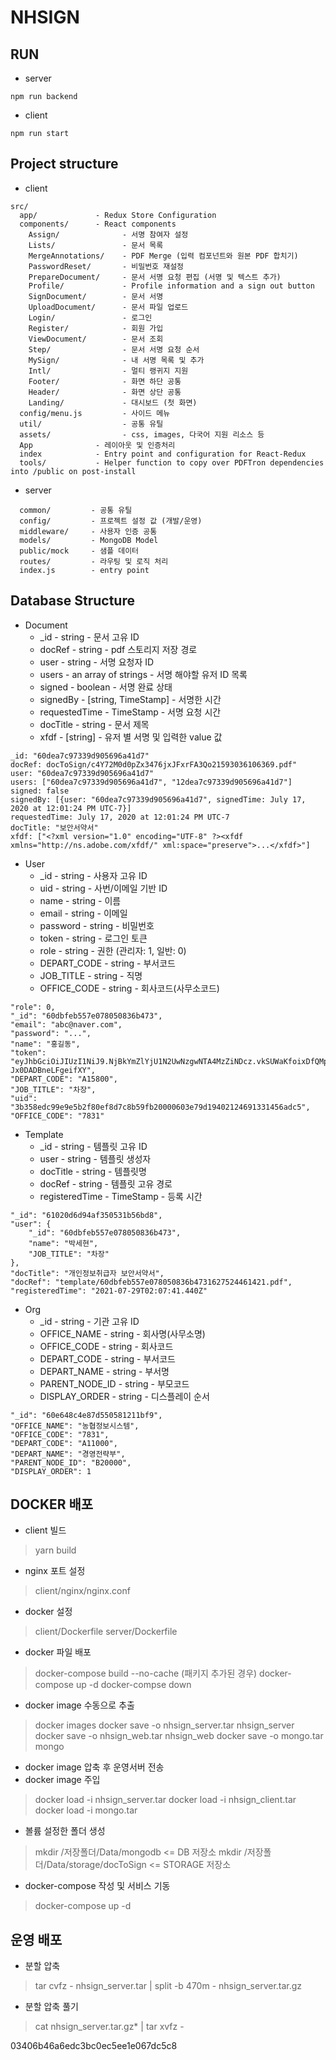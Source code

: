 # NHSIGN

## RUN 
- server
```
npm run backend
```
- client
```
npm run start
```

## Project structure
- client
```
src/
  app/             - Redux Store Configuration
  components/      - React components
    Assign/              - 서명 참여자 설정
    Lists/               - 문서 목록
    MergeAnnotations/    - PDF Merge (입력 컴포넌트와 원본 PDF 합치기)
    PasswordReset/       - 비밀번호 재설정
    PrepareDocument/     - 문서 서명 요청 편집 (서명 및 텍스트 추가)
    Profile/             - Profile information and a sign out button
    SignDocument/        - 문서 서명
    UploadDocument/      - 문서 파일 업로드 
    Login/               - 로그인
    Register/            - 회원 가입
    ViewDocument/        - 문서 조회
    Step/                - 문서 서명 요청 순서
    MySign/              - 내 서명 목록 및 추가 
    Intl/                - 멀티 랭귀지 지원 
    Footer/              - 화면 하단 공통
    Header/              - 화면 상단 공통
    Landing/             - 대시보드 (첫 화면)
  config/menu.js         - 사이드 메뉴 
  util/                  - 공통 유틸 
  assets/                - css, images, 다국어 지원 리소스 등 
  App              - 레이아웃 및 인증처리 
  index            - Entry point and configuration for React-Redux
  tools/           - Helper function to copy over PDFTron dependencies into /public on post-install
```

- server
```
  common/         - 공통 유틸
  config/         - 프로젝트 설정 값 (개발/운영)
  middleware/     - 사용자 인증 공통
  models/         - MongoDB Model
  public/mock     - 샘플 데이터
  routes/         - 라우팅 및 로직 처리
  index.js        - entry point
```

## Database Structure
- Document
  - _id - string - 문서 고유 ID
  - docRef - string - pdf 스토리지 저장 경로 
  - user - string - 서명 요청자 ID
  - users - an array of strings - 서명 해야할 유저 ID 목록
  - signed - boolean - 서명 완료 상태 
  - signedBy - [string, TimeStamp] - 서명한 시간
  - requestedTime - TimeStamp - 서명 요청 시간
  - docTitle - string - 문서 제목
  - xfdf - [string] - 유저 별 서명 및 입력한 value 값
```
_id: "60dea7c97339d905696a41d7"
docRef: docToSign/c4Y72M0d0pZx3476jxJFxrFA3Qo21593036106369.pdf"
user: "60dea7c97339d905696a41d7"
users: ["60dea7c97339d905696a41d7", "12dea7c97339d905696a41d7"]
signed: false
signedBy: [{user: "60dea7c97339d905696a41d7", signedTime: July 17, 2020 at 12:01:24 PM UTC-7}]
requestedTime: July 17, 2020 at 12:01:24 PM UTC-7
docTitle: "보안서약서"
xfdf: ["<?xml version="1.0" encoding="UTF-8" ?><xfdf xmlns="http://ns.adobe.com/xfdf/" xml:space="preserve">...</xfdf>"]
 ```
 
- User
  - _id - string - 사용자 고유 ID
  - uid - string - 사번/이메일 기반 ID
  - name - string - 이름
  - email - string - 이메일
  - password - string - 비밀번호
  - token - string - 로그인 토큰
  - role - string - 권한 (관리자: 1, 일반: 0)
  - DEPART_CODE - string - 부서코드
  - JOB_TITLE - string - 직명
  - OFFICE_CODE - string - 회사코드(사무소코드)
```
"role": 0,
"_id": "60dbfeb557e078050836b473",
"email": "abc@naver.com",
"password": "...",
"name": "홍길동",
"token": "eyJhbGciOiJIUzI1NiJ9.NjBkYmZlYjU1N2UwNzgwNTA4MzZiNDcz.vkSUWaKfoixDfQMpbTCwyrnrS-Jx0DADBneLFgeifXY",
"DEPART_CODE": "A15800",
"JOB_TITLE": "차장",
"uid": "3b358edc99e9e5b2f80ef8d7c8b59fb20000603e79d19402124691331456adc5",
"OFFICE_CODE": "7831"
 ```
 

- Template
  - _id - string - 템플릿 고유 ID
  - user - string - 템플릿 생성자
  - docTitle - string - 템플릿명
  - docRef - string - 템플릿 고유 경로
  - registeredTime - TimeStamp - 등록 시간
```
"_id": "61020d6d94af350531b56bd8",
"user": {
    "_id": "60dbfeb557e078050836b473",
    "name": "박세현",
    "JOB_TITLE": "차장"
},
"docTitle": "개인정보취급자 보안서약서",
"docRef": "template/60dbfeb557e078050836b4731627524461421.pdf",
"registeredTime": "2021-07-29T02:07:41.440Z"
 ```
 
- Org
  - _id - string - 기관 고유 ID
  - OFFICE_NAME - string - 회사명(사무소명)
  - OFFICE_CODE - string - 회사코드
  - DEPART_CODE - string - 부서코드
  - DEPART_NAME - string - 부서명
  - PARENT_NODE_ID - string - 부모코드
  - DISPLAY_ORDER - string - 디스플레이 순서
```
"_id": "60e648c4e87d550581211bf9",
"OFFICE_NAME": "농협정보시스템",
"OFFICE_CODE": "7831",
"DEPART_CODE": "A11000",
"DEPART_NAME": "경영전략부",
"PARENT_NODE_ID": "B20000",
"DISPLAY_ORDER": 1
 ```


## DOCKER 배포
- client 빌드
 > yarn build
- nginx 포트 설정
 > client/nginx/nginx.conf
- docker 설정
 > client/Dockerfile
 > server/Dockerfile 
- docker 파일 배포
 > docker-compose build --no-cache (패키지 추가된 경우)
 > docker-compose up -d
 > docker-compse down 
- docker image 수동으로 추출
 > docker images
 > docker save -o nhsign_server.tar nhsign_server
 > docker save -o nhsign_web.tar nhsign_web
 > docker save -o mongo.tar mongo
- docker image 압축 후 운영서버 전송
- docker image 주입
 > docker load -i nhsign_server.tar
 > docker load -i nhsign_client.tar
 > docker load -i mongo.tar
- 볼륨 설정한 폴더 생성
 > mkdir /저장폴더/Data/mongodb <= DB 저장소
 > mkdir /저장폴더/Data/storage/docToSign <= STORAGE 저장소
- docker-compose 작성 및 서비스 기동 
 > docker-compose up -d
 

## 운영 배포
- 분할 압축
>  tar cvfz - nhsign_server.tar | split -b 470m - nhsign_server.tar.gz
- 분할 압축 풀기
> cat nhsign_server.tar.gz* | tar xvfz -


03406b46a6edc3bc0ec5ee1e067dc5c8